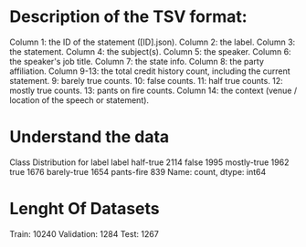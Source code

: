 # Description of the TSV format:
Column 1: the ID of the statement ([ID].json).
Column 2: the label.
Column 3: the statement.
Column 4: the subject(s).
Column 5: the speaker.
Column 6: the speaker's job title.
Column 7: the state info.
Column 8: the party affiliation.
Column 9-13: the total credit history count, including the current statement.
9: barely true counts.
10: false counts.
11: half true counts.
12: mostly true counts.
13: pants on fire counts.
Column 14: the context (venue / location of the speech or statement).


# Understand the data
Class Distribution for label
label
half-true      2114
false          1995
mostly-true    1962
true           1676
barely-true    1654
pants-fire      839
Name: count, dtype: int64


# Lenght Of Datasets
Train: 10240
Validation: 1284
Test: 1267


